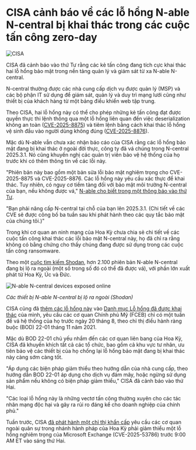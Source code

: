 # CISA cảnh báo về các lỗ hổng N-able N-central bị khai thác trong các cuộc tấn công zero-day

![CISA](https://www.bleepstatic.com/content/hl-images/2025/01/13/CISA-headpic.jpg)

CISA đã cảnh báo vào thứ Tư rằng các kẻ tấn công đang tích cực khai thác hai lỗ hổng bảo mật trong nền tảng quản lý và giám sát từ xa N-able N-central.

N-central thường được các nhà cung cấp dịch vụ được quản lý (MSP) và các bộ phận IT sử dụng để giám sát, quản lý và duy trì mạng lưới cũng như thiết bị của khách hàng từ một bảng điều khiển web tập trung.

Theo CISA, hai lỗ hổng này có thể cho phép những kẻ tấn công đạt được quyền thực thi lệnh thông qua một lỗ hổng liên quan đến việc deserialization không an toàn ([CVE-2025-8875](https://www.cisa.gov/known-exploited-vulnerabilities-catalog?search%5Fapi%5Ffulltext=CVE-2025-8875&field%5Fdate%5Fadded%5Fwrapper=all&field%5Fcve=&sort%5Fby=field%5Fdate%5Fadded&items%5Fper%5Fpage=20&url=)) và tiêm lệnh bằng cách khai thác lỗ hổng vệ sinh đầu vào người dùng không đúng ([CVE-2025-8876](https://www.cisa.gov/known-exploited-vulnerabilities-catalog?search%5Fapi%5Ffulltext=CVE-2025-8876&field%5Fdate%5Fadded%5Fwrapper=all&field%5Fcve=&sort%5Fby=field%5Fdate%5Fadded&items%5Fper%5Fpage=20&url=)).

Mặc dù N-able vẫn chưa xác nhận báo cáo của CISA rằng các lỗ hổng bảo mật đang bị khai thác ở ngoài đời thực, công ty đã vá chúng trong N-central 2025.3.1. Nó cũng khuyến nghị các quản trị viên bảo vệ hệ thống của họ trước khi có thêm thông tin về các lỗi này.

"Phiên bản này bao gồm một bản sửa lỗi bảo mật nghiêm trọng cho CVE-2025-8875 và CVE-2025-8876. Các lỗ hổng này yêu cầu xác thực để khai thác. Tuy nhiên, có nguy cơ tiềm tàng đối với bảo mật môi trường N-central của bạn, nếu không được vá," [N-able cho biết trong một thông báo vào thứ Tư](https://status.n-able.com/2025/08/13/announcing-the-ga-of-n-central-2025-3-1/).

"Bạn phải nâng cấp N-central tại chỗ của bạn lên 2025.3.1. (Chi tiết về các CVE sẽ được công bố ba tuần sau khi phát hành theo các quy tắc bảo mật của chúng tôi.)"

Trong khi cơ quan an ninh mạng của Hoa Kỳ chưa chia sẻ chi tiết về các cuộc tấn công khai thác các lỗi bảo mật N-central này, họ đã chỉ ra rằng không có bằng chứng cho thấy chúng đang được sử dụng trong các cuộc tấn công ransomware.

Theo một [cuộc tìm kiếm Shodan](https://beta.shodan.io/search?query=html%3An-central), hơn 2.100 phiên bản N-able N-central đang bị lộ ra ngoài (một số trong số đó có thể đã được vá), với phần lớn xuất phát từ Hoa Kỳ, Úc và Đức.

![N-able N-central devices exposed online](https://www.bleepstatic.com/images/news/u/1109292/2025/N-able-N-central-exposed-devices.jpg)

_Các thiết bị N-able N-central bị lộ ra ngoài (Shodan)_

CISA cũng đã [thêm các lỗ hổng này](https://www.cisa.gov/news-events/alerts/2025/08/13/cisa-adds-two-known-exploited-vulnerabilities-catalog) vào [Danh mục Lỗ hổng đã được khai thác](https://www.cisa.gov/known-exploited-vulnerabilities-catalog?search%5Fapi%5Ffulltext=SysAid&field%5Fdate%5Fadded%5Fwrapper=all&field%5Fcve=&sort%5Fby=field%5Fdate%5Fadded&items%5Fper%5Fpage=20&url=) của mình, yêu cầu các cơ quan Chính phủ Mỹ (FCEB) chỉ có một tuần để vá hệ thống của họ trước ngày 20 tháng 8, theo chỉ thị điều hành ràng buộc (BOD) 22-01 tháng 11 năm 2021.

Mặc dù BOD 22-01 chủ yếu nhắm đến các cơ quan liên bang của Hoa Kỳ, CISA đã khuyến khích tất cả các tổ chức, bao gồm cả khu vực tư nhân, ưu tiên bảo vệ các thiết bị của họ chống lại lỗ hổng bảo mật đang bị khai thác này càng sớm càng tốt.

"Áp dụng các biện pháp giảm thiểu theo hướng dẫn của nhà cung cấp, theo hướng dẫn BOD 22-01 áp dụng cho dịch vụ đám mây, hoặc ngừng sử dụng sản phẩm nếu không có biện pháp giảm thiểu," CISA đã cảnh báo vào thứ Hai.

"Các loại lỗ hổng này là những vectơ tấn công thường xuyên cho các tác nhân mạng độc hại và gây ra rủi ro đáng kể cho doanh nghiệp của chính phủ."

Tuần trước, CISA [đã phát hành một chỉ thị khẩn cấp](https://www.bleepingcomputer.com/news/security/cisa-orders-fed-agencies-to-patch-new-cve-2025-53786-exchange-flaw/) yêu cầu các cơ quan ngoài quân sự trong nhánh hành pháp của Hoa Kỳ phải giảm thiểu một lỗ hổng nghiêm trọng của Microsoft Exchange (CVE-2025-53786) trước 9:00 AM ET vào sáng thứ Hai.